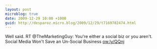 ```yaml
---
layout: post
microblog: true
date: 2009-12-29 10:00 +1000
guid: http://desparoz.micro.blog/2009/12/29/t7169782474.html
---
```

Well said. RT @TheMarketingGuy: You're either a social biz or you aren't. Social Media Won't Save an Un-Social Business [ow.ly/QQnj](http://ow.ly/QQnj)

